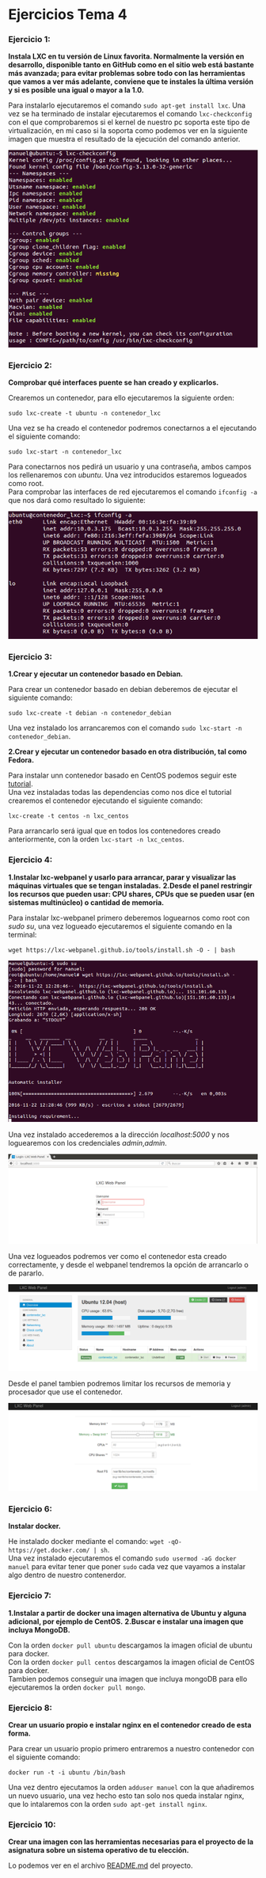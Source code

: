 # Ejercicios Tema 4

### Ejercicio 1:
**Instala LXC en tu versión de Linux favorita. Normalmente la versión en desarrollo, disponible tanto en GitHub como en el sitio web está bastante más avanzada; para evitar problemas sobre todo con las herramientas que vamos a ver más adelante, conviene que te instales la última versión y si es posible una igual o mayor a la 1.0.**

Para instalarlo ejecutaremos el comando ```sudo apt-get install lxc```. Una vez se ha terminado de instalar ejecutaremos el comando ```lxc-checkconfig``` con el que comprobaremos si el kernel de nuestro pc soporta este tipo de virtualización, en mi caso si la soporta como podemos ver en la siguiente imagen que muestra el resultado de la ejecución del comando anterior.

![img](https://github.com/manuelalonsobraojos/IV-Ejercicios/blob/master/Ejercicios-tema4/capturas/captura1.png) 

### Ejercicio 2:
**Comprobar qué interfaces puente se han creado y explicarlos.**

Crearemos un contenedor, para ello ejecutaremos la siguiente orden:
```
sudo lxc-create -t ubuntu -n contenedor_lxc
```
Una vez se ha creado el contenedor podremos conectarnos a el ejecutando el siguiente comando:
```
sudo lxc-start -n contenedor_lxc
```
Para conectarnos nos pedirá un usuario y una contraseña, ambos campos los rellenaremos con *ubuntu*. Una vez introducidos estaremos logueados como root.  
Para comprobar las interfaces de red ejecutaremos el comando ```ifconfig -a``` que nos dará como resultado lo siguiente:  

![img](https://github.com/manuelalonsobraojos/IV-Ejercicios/blob/master/Ejercicios-tema4/capturas/captura2.png) 


### Ejercicio 3:
**1.Crear y ejecutar un contenedor basado en Debian.**

Para crear un contenedor basado en debian deberemos de ejecutar el siguiente comando:
```
sudo lxc-create -t debian -n contenedor_debian
```
Una vez instalado los arrancaremos con el comando ```sudo lxc-start -n contenedor_debian```.  

**2.Crear y ejecutar un contenedor basado en otra distribución, tal como Fedora.**

Para instalar unn contenedor basado en CentOS podemos seguir este [tutorial](http://www.bonusbits.com/wiki/HowTo:Setup_CentOS_LXC_Container_on_Ubuntu).  
Una vez instaladas todas las dependencias como nos dice el tutorial crearemos el contenedor ejecutando el siguiente comando:
```
lxc-create -t centos -n lxc_centos
```
Para arrancarlo será igual que en todos los contenedores creado anteriormente, con la orden ```lxc-start -n lxc_centos```.


### Ejercicio 4:
**1.Instalar lxc-webpanel y usarlo para arrancar, parar y visualizar las máquinas virtuales que se tengan instaladas.**
**2.Desde el panel restringir los recursos que pueden usar: CPU shares, CPUs que se pueden usar (en sistemas multinúcleo) o cantidad de memoria.**

Para instalar lxc-webpanel primero deberemos loguearnos como root con *sudo su*, una vez logueado ejecutaremos el siguiente comando en la terminal:
```
wget https://lxc-webpanel.github.io/tools/install.sh -O - | bash
```
![img](https://github.com/manuelalonsobraojos/IV-Ejercicios/blob/master/Ejercicios-tema4/capturas/captura3.png)

Una vez instalado accederemos a la dirección *localhost:5000* y nos loguearemos con los credenciales *admin*,*admin*.  

![img](https://github.com/manuelalonsobraojos/IV-Ejercicios/blob/master/Ejercicios-tema4/capturas/captura4.png)

Una vez logueados podremos ver como el contenedor esta creado correctamente, y desde el webpanel tendremos la opción de arrancarlo o de pararlo.

![img](https://github.com/manuelalonsobraojos/IV-Ejercicios/blob/master/Ejercicios-tema4/capturas/captura5.png)

Desde el panel tambien podremos limitar los recursos de memoria y procesador que use el contenedor.  

![img](https://github.com/manuelalonsobraojos/IV-Ejercicios/blob/master/Ejercicios-tema4/capturas/captura6.png)


### Ejercicio 6:
**Instalar docker.**

He instalado docker mediante el comando: ```wget -qO- https://get.docker.com/ | sh```.  
Una vez instalado ejecutaremos el comando ```sudo usermod -aG docker manuel``` para evitar tener que poner ```sudo``` cada vez que vayamos a instalar algo dentro de nuestro contenerdor.  


### Ejercicio 7:
**1.Instalar a partir de docker una imagen alternativa de Ubuntu y alguna adicional, por ejemplo de CentOS.**
**2.Buscar e instalar una imagen que incluya MongoDB.**

Con la orden ```docker pull ubuntu``` descargamos la imagen oficial de ubuntu para docker.  
Con la orden ```docker pull centos``` descargamos la imagen oficial de CentOS para docker.  
Tambien podemos conseguir una imagen que incluya mongoDB para ello ejecutaremos la orden ```docker pull mongo```.


### Ejercicio 8:
**Crear un usuario propio e instalar nginx en el contenedor creado de esta forma.**

Para crear un usuario propio primero entraremos a nuestro contenedor con el siguiente comando:
```
docker run -t -i ubuntu /bin/bash
```
Una vez dentro ejecutamos la orden ```adduser manuel``` con la que añadiremos un nuevo usuario, una vez hecho esto tan solo nos queda instalar nginx, que lo intalaremos con la orden ```sudo apt-get install nginx```.


### Ejercicio 10:
**Crear una imagen con las herramientas necesarias para el proyecto de la asignatura sobre un sistema operativo de tu elección.**

Lo podemos ver en el archivo [README.md](https://github.com/manuelalonsobraojos/proyectoIV/blob/master/README.md) del proyecto.


























